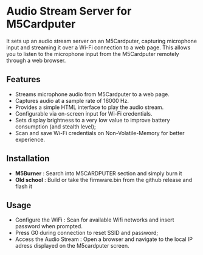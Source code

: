 # Audio Stream Server for M5Cardputer


It sets up an audio stream server on an M5Cardputer, capturing microphone input and streaming it over a Wi-Fi connection to a web page. This allows you to listen to the microphone input from the M5Cardputer remotely through a web browser.


## Features

- Streams microphone audio from M5Cardputer to a web page.
- Captures audio at a sample rate of 16000 Hz.
- Provides a simple HTML interface to play the audio stream.
- Configurable via on-screen input for Wi-Fi credentials.
- Sets display brightness to a very low value to improve battery consumption (and stealth level);
- Scan and save Wi-Fi credentials on Non-Volatile-Memory for better experience.


## Installation

- <b>M5Burner</b> : Search into M5CARDPUTER section and simply burn it
- <b>Old school</b> : Build or take the firmware.bin from the github release and flash it


## Usage

- Configure the WiFi : Scan for available Wifi networks and insert password when prompted. 
- Press G0 during connection to reset SSID and password; 
- Access the Audio Stream : Open a browser and navigate to the local IP adress displayed on the M5cardputer screen.

